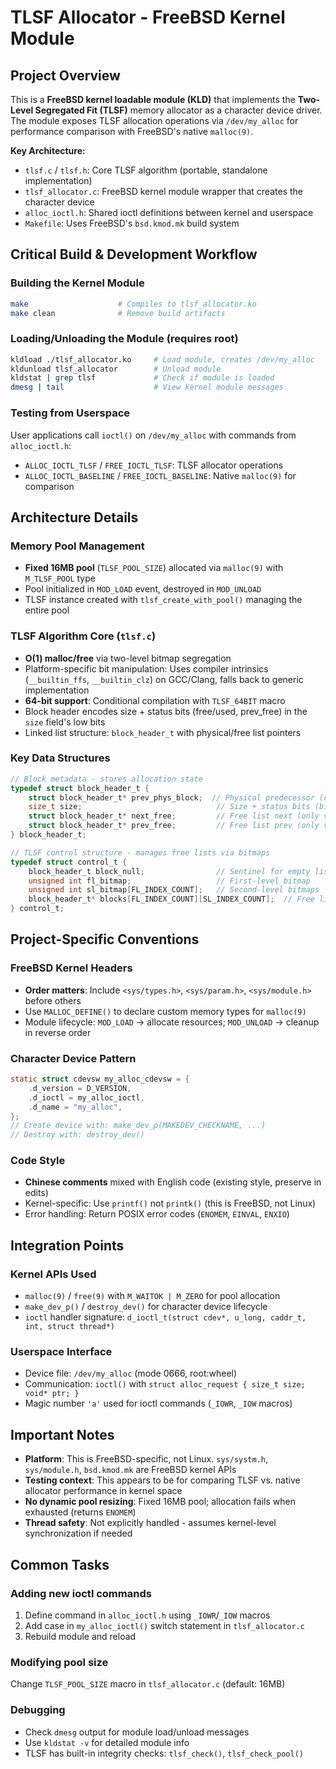 # TLSF Allocator - FreeBSD Kernel Module

## Project Overview

This is a **FreeBSD kernel loadable module (KLD)** that implements the **Two-Level Segregated Fit (TLSF)** memory allocator as a character device driver. The module exposes TLSF allocation operations via `/dev/my_alloc` for performance comparison with FreeBSD's native `malloc(9)`.

**Key Architecture:**
- `tlsf.c` / `tlsf.h`: Core TLSF algorithm (portable, standalone implementation)
- `tlsf_allocator.c`: FreeBSD kernel module wrapper that creates the character device
- `alloc_ioctl.h`: Shared ioctl definitions between kernel and userspace
- `Makefile`: Uses FreeBSD's `bsd.kmod.mk` build system

## Critical Build & Development Workflow

### Building the Kernel Module
```bash
make                    # Compiles to tlsf_allocator.ko
make clean              # Remove build artifacts
```

### Loading/Unloading the Module (requires root)
```bash
kldload ./tlsf_allocator.ko     # Load module, creates /dev/my_alloc
kldunload tlsf_allocator        # Unload module
kldstat | grep tlsf             # Check if module is loaded
dmesg | tail                    # View kernel module messages
```

### Testing from Userspace
User applications call `ioctl()` on `/dev/my_alloc` with commands from `alloc_ioctl.h`:
- `ALLOC_IOCTL_TLSF` / `FREE_IOCTL_TLSF`: TLSF allocator operations
- `ALLOC_IOCTL_BASELINE` / `FREE_IOCTL_BASELINE`: Native `malloc(9)` for comparison

## Architecture Details

### Memory Pool Management
- **Fixed 16MB pool** (`TLSF_POOL_SIZE`) allocated via `malloc(9)` with `M_TLSF_POOL` type
- Pool initialized in `MOD_LOAD` event, destroyed in `MOD_UNLOAD`
- TLSF instance created with `tlsf_create_with_pool()` managing the entire pool

### TLSF Algorithm Core (`tlsf.c`)
- **O(1) malloc/free** via two-level bitmap segregation
- Platform-specific bit manipulation: Uses compiler intrinsics (`__builtin_ffs`, `__builtin_clz`) on GCC/Clang, falls back to generic implementation
- **64-bit support**: Conditional compilation with `TLSF_64BIT` macro
- Block header encodes size + status bits (free/used, prev_free) in the `size` field's low bits
- Linked list structure: `block_header_t` with physical/free list pointers

### Key Data Structures
```c
// Block metadata - stores allocation state
typedef struct block_header_t {
    struct block_header_t* prev_phys_block;  // Physical predecessor (only valid if prev is free)
    size_t size;                              // Size + status bits (bits 0-1)
    struct block_header_t* next_free;         // Free list next (only valid if free)
    struct block_header_t* prev_free;         // Free list prev (only valid if free)
} block_header_t;

// TLSF control structure - manages free lists via bitmaps
typedef struct control_t {
    block_header_t block_null;                // Sentinel for empty lists
    unsigned int fl_bitmap;                   // First-level bitmap
    unsigned int sl_bitmap[FL_INDEX_COUNT];   // Second-level bitmaps
    block_header_t* blocks[FL_INDEX_COUNT][SL_INDEX_COUNT];  // Free list heads
} control_t;
```

## Project-Specific Conventions

### FreeBSD Kernel Headers
- **Order matters**: Include `<sys/types.h>`, `<sys/param.h>`, `<sys/module.h>` before others
- Use `MALLOC_DEFINE()` to declare custom memory types for `malloc(9)`
- Module lifecycle: `MOD_LOAD` → allocate resources; `MOD_UNLOAD` → cleanup in reverse order

### Character Device Pattern
```c
static struct cdevsw my_alloc_cdevsw = {
    .d_version = D_VERSION,
    .d_ioctl = my_alloc_ioctl,
    .d_name = "my_alloc",
};
// Create device with: make_dev_p(MAKEDEV_CHECKNAME, ...)
// Destroy with: destroy_dev()
```

### Code Style
- **Chinese comments** mixed with English code (existing style, preserve in edits)
- Kernel-specific: Use `printf()` not `printk()` (this is FreeBSD, not Linux)
- Error handling: Return POSIX error codes (`ENOMEM`, `EINVAL`, `ENXIO`)

## Integration Points

### Kernel APIs Used
- `malloc(9)` / `free(9)` with `M_WAITOK | M_ZERO` for pool allocation
- `make_dev_p()` / `destroy_dev()` for character device lifecycle
- `ioctl` handler signature: `d_ioctl_t(struct cdev*, u_long, caddr_t, int, struct thread*)`

### Userspace Interface
- Device file: `/dev/my_alloc` (mode 0666, root:wheel)
- Communication: `ioctl()` with `struct alloc_request { size_t size; void* ptr; }`
- Magic number `'a'` used for ioctl commands (`_IOWR`, `_IOW` macros)

## Important Notes

- **Platform**: This is FreeBSD-specific, not Linux. `sys/systm.h`, `sys/module.h`, `bsd.kmod.mk` are FreeBSD kernel APIs
- **Testing context**: This appears to be for comparing TLSF vs. native allocator performance in kernel space
- **No dynamic pool resizing**: Fixed 16MB pool; allocation fails when exhausted (returns `ENOMEM`)
- **Thread safety**: Not explicitly handled - assumes kernel-level synchronization if needed

## Common Tasks

### Adding new ioctl commands
1. Define command in `alloc_ioctl.h` using `_IOWR`/`_IOW` macros
2. Add case in `my_alloc_ioctl()` switch statement in `tlsf_allocator.c`
3. Rebuild module and reload

### Modifying pool size
Change `TLSF_POOL_SIZE` macro in `tlsf_allocator.c` (default: 16MB)

### Debugging
- Check `dmesg` output for module load/unload messages
- Use `kldstat -v` for detailed module info
- TLSF has built-in integrity checks: `tlsf_check()`, `tlsf_check_pool()`
